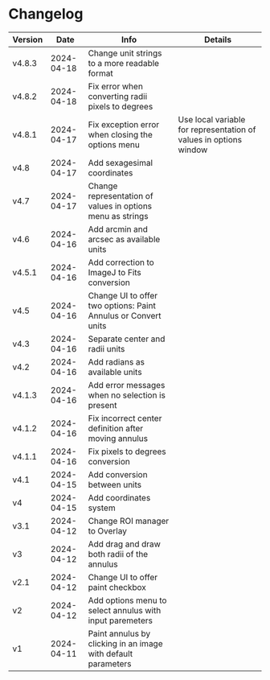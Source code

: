 # Changelog

| Version | Date       | Info                                                           | Details                                                           |
| ------- | ---------- | -------------------------------------------------------------- | ----------------------------------------------------------------- |
| v4.8.3  | 2024-04-18 | Change unit strings to a more readable format                  |                                                                   |
| v4.8.2  | 2024-04-18 | Fix error when converting radii pixels to degrees              |                                                                   |
| v4.8.1  | 2024-04-17 | Fix exception error when closing the options menu             | Use local variable for representation of values in options window |
| v4.8    | 2024-04-17 | Add sexagesimal coordinates                                    |                                                                   |
| v4.7    | 2024-04-17 | Change representation of values in options menu as strings     |                                                                   |
| v4.6    | 2024-04-16 | Add arcmin and arcsec as available units                       |                                                                   |
| v4.5.1  | 2024-04-16 | Add correction to ImageJ to Fits conversion                    |                                                                   |
| v4.5    | 2024-04-16 | Change UI to offer two options: Paint Annulus or Convert units |                                                                   |
| v4.3    | 2024-04-16 | Separate center and radii units                                |                                                                   |
| v4.2    | 2024-04-16 | Add radians as available units                                 |                                                                   |
| v4.1.3  | 2024-04-16 | Add error messages when no selection is present                |                                                                   |
| v4.1.2  | 2024-04-16 | Fix incorrect center definition after moving annulus           |                                                                   |
| v4.1.1  | 2024-04-16 | Fix pixels to degrees conversion                               |                                                                   |
| v4.1    | 2024-04-15 | Add conversion between units                                  |                                                                   |
| v4      | 2024-04-15 | Add coordinates system                                         |                                                                   |
| v3.1    | 2024-04-12 | Change ROI manager to Overlay                                  |                                                                   |
| v3      | 2024-04-12 | Add drag and draw both radii of the annulus                    |                                                                   |
| v2.1    | 2024-04-12 | Change UI to offer paint checkbox                              |                                                                   |
| v2      | 2024-04-12 | Add options menu to select annulus with input paremeters       |                                                                   |
| v1      | 2024-04-11 | Paint annulus by clicking in an image with default parameters  |                                                                   |
